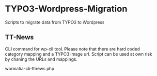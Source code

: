 # TYPO3-Wordpress-Migration

Scripts to migrate data from TYPO3 to Wordpress

## TT-News

CLI command for wp-cli tool.
Please note that there are hard coded category mapping and a TYPO3 image url.
Script can be used at own risk by chaning the URLs and mappings.

wormatia-cli-ttnews.php
